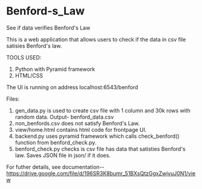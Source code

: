 # Benford-s_Law

See if data verifies Benford's Law

This is a web application that allows users to check if the data in csv file satisies Benford's law.

TOOLS USED:
1. Python with Pyramid framework
2. HTML/CSS


The UI is running on address localhost:6543/benford


Files:
1. gen_data.py is used to create csv file with 1 column and 30k rows with random data. Output- benford_data.csv
2. non_benfords.csv does not satisfy Benford's Law.
3. view/home.html contains html code for frontpage UI.
4. backend.py uses pyramid framework which calls check_benford() function from benford_check.py.
5. benford_check.py checks is csv file has data that satisties Benford's law. Saves JSON file in json/ if it does.


For futher details, see documentation-- https://drive.google.com/file/d/196SR3K8bumr_51BXsQtzGgxZwjyuJ0N1/view
